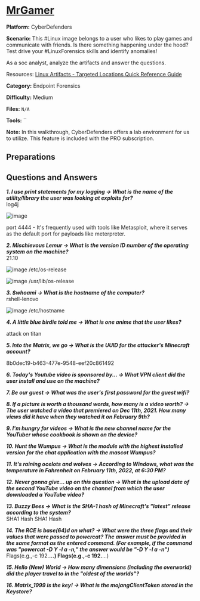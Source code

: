 # <a href="https://cyberdefenders.org/blueteam-ctf-challenges/mrgamer/">MrGamer</a>

**Platform:** CyberDefenders

**Scenario:** This #Linux image belongs to a user who likes to play games and communicate with friends. Is there something happening under the hood? Test drive your #LinuxForensics skills and identify anomalies!

As a soc analyst, analyze the artifacts and answer the questions.

Resources: [Linux Artifacts - Targeted Locations Quick Reference Guide](https://www.magnetforensics.com/resources/targeted-locations-quick-reference-guide-for-linux-artifacts/)

**Category:** Endpoint Forensics

**Difficulty:** Medium

**Files:** `N/A`

**Tools:** `` 

**Note:** In this walkthrough, CyberDefenders offers a lab environment for us to utilize. This feature is included with the PRO subscription.

## **Preparations** 
  
## **Questions and Answers**

***1. I use print statements for my logging -> What is the name of the utility/library the user was looking at exploits for?***  
log4j

![image](https://github.com/user-attachments/assets/4f7dbcd4-0bbe-4bcb-a0ed-fcf03f808f8e)

port 4444 - It's frequently used with tools like Metasploit, where it serves as the default port for payloads like meterpreter.

***2. Mischievous Lemur -> What is the version ID number of the operating system on the machine?***  
21.10

![image](https://github.com/user-attachments/assets/0689e3c4-2ece-4d4b-bd7f-baf14f4f5dcb)
/etc/os-release

![image](https://github.com/user-attachments/assets/6ebcd38d-f1c9-4703-ba62-27d88e1b2a61)
/usr/lib/os-release

***3. $whoami -> What is the hostname of the computer?***  
rshell-lenovo

![image](https://github.com/user-attachments/assets/c7c55fd7-8fa7-47c1-911a-450fcaf5a410)
/etc/hostname

***4. A little blue birdie told me -> What is one anime that the user likes?***  

attack on titan

***5. Into the Matrix, we go -> What is the UUID for the attacker's Minecraft account?***  

8b0dec19-b463-477e-9548-eef20c861492


***6. Today's Youtube video is sponsored by... -> What VPN client did the user install and use on the machine?***  

***7. Be our guest -> What was the user's first password for the guest wifi?***  

***8. If a picture is worth a thousand words, how many is a video worth? -> The user watched a video that premiered on Dec 11th, 2021. How many views did it have when they watched it on February 9th?***  

***9. I'm hungry for videos -> What is the new channel name for the YouTuber whose cookbook is shown on the device?***  

***10. Hunt the Wumpus -> What is the module with the highest installed version for the chat application with the mascot Wumpus?***  

***11. It's raining ocelots and wolves -> According to Windows, what was the temperature in Fahrenheit on February 11th, 2022, at 6:30 PM?***  

***12. Never gonna give... up on this question -> What is the upload date of the second YouTube video on the channel from which the user downloaded a YouTube video?***  

***13. Buzzy Bees -> What is the SHA-1 hash of Minecraft's "latest" release according to the system?***  
SHA1 Hash SHA1 Hash  

***14. The RCE is base(64)d on what? -> What were the three flags and their values that were passed to powercat? The answer must be provided in the same format as the entered command. (For example, if the command was "powercat -D Y -l a -n," the answer would be "-D Y -l a -n")***  
Flags(e.g.,-c 192.**...) Flags(e.g.,-c 192.**...)  

***15. Hello (New) World -> How many dimensions (including the overworld) did the player travel to in the "oldest of the worlds"?***  

***16. Matrix_1999 is the key! -> What is the mojangClientToken stored in the Keystore?***  
